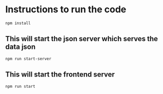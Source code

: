 # Instructions to run the code

```
npm install
```

## This will start the json server which serves the data json
```
npm run start-server
```

## This will start the frontend server
```
npm run start
```
